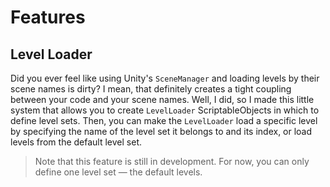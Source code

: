 # Features
## Level Loader
Did you ever feel like using Unity's `SceneManager` and loading levels by their scene names is dirty? I mean, that definitely creates a tight coupling between your code and your scene names. Well, I did, so I made this little system that allows you to create `LevelLoader` ScriptableObjects in which to define level sets. Then, you can make the `LevelLoader` load a specific level by specifying the name of the level set it belongs to and its index, or load levels from the default level set.

> Note that this feature is still in development. For now, you can only define one level set — the default levels.